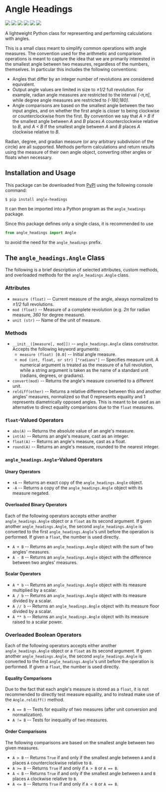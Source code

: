 # Angle Headings

<a href="https://pypi.org/project/angle-headings"><img src="https://img.shields.io/pypi/v/angle-headings?logo=pypi&logoColor=white"/></a> <a href="https://github.com/adam-rumpf/angle-headings"><img src="https://img.shields.io/github/v/release/adam-rumpf/angle-headings?logo=github"></a> <a href="https://pypi.org/project/angle-headings/#history"><img src="https://img.shields.io/pypi/status/angle-headings"/></a> <a href="https://www.python.org/"><img src="https://img.shields.io/pypi/pyversions/angle-headings?logo=python&logoColor=white"></a> <a href="https://github.com/adam-rumpf/angle-headings/blob/main/LICENSE"><img src="https://img.shields.io/github/license/adam-rumpf/angle-headings"/></a> <a href="https://github.com/adam-rumpf/angle-headings/commits/main"><img src="https://img.shields.io/maintenance/no/2021"/></a>

A lightweight Python class for representing and performing calculations with angles.

This is a small class meant to simplify common operations with angle measures. The convention used for the arithmetic and comparison operations is meant to capture the idea that we are primarily interested in the smallest angle between two measures, regardless of the numbers, themselves. In particular this includes the following conventions:

* Angles that differ by an integer number of revolutions are considered equivalent.
* Output angle values are limited in size to _±1/2_ full revolution. For example, radian angle measures are restricted to the interval _(-π,π]_, while degree angle measures are restricted to _(-180,180]_.
* Angle comparisons are based on the smallest angle between the two input angles, and on whether the first angle is closer to being clockwise or counterclockwise from the first. By convention we say that _A > B_ if the smallest angle between _A_ and _B_ places _A_ counterclockwise relative to _B_, and _A < B_ if the smallest angle between _A_ and _B_ places _A_ clockwise relative to _B_.

Radian, degree, and gradian measure (or any arbitrary subdivision of the circle) are all supported. Methods perform calculations and return results using the measure of their own angle object, converting other angles or floats when necessary.

## Installation and Usage

This package can be downloaded from [PyPI](https://pypi.org/project/angle-headings) using the following console command:
```
$ pip install angle-headings
```

It can then be imported into a Python program as the `angle_headings` package.

Since this package defines only a single class, it is recommended to use
```python
from angle_headings import Angle
```
to avoid the need for the `angle_headings` prefix.

## The `angle_headings.Angle` Class

The following is a brief description of selected attributes, custom methods, and overloaded methods for the `angle_headings.Angle` class.

### Attributes

* `measure (float)` -- Current measure of the angle, always normalized to _±1/2_ full revolutions.
* `mod (float)` -- Measure of a complete revolution (e.g. _2π_ for radian measure, _360_ for degree measure).
* `unit (str)` -- Name of the  unit of measure.

### Methods

* `__init__([measure[, mod]])` -- `angle_headings.Angle` class constructor. Accepts the following keyword arguments:
  * `measure (float) [0.0]` -- Initial angle measure.
  * `mod (int, float, or str) ["radians"]` -- Specifies measure unit. A numerical argument is treated as the measure of a full revolution, while a string argument is taken as the name of a standard unit (radians, degrees, or gradians).
* `convert(mod)` -- Returns the angle's measure converted to a different unit.
* `reldiff(other)` -- Returns a relative difference between this and another angles' measures, normalized so that 0 represents equality and 1 represents diametrically opposed angles. This is meant to be used as an alternative to direct equality comparisons due to the `float` measures.

### `float`-Valued Operators

* `abs(A)` -- Returns the absolute value of an angle's measure.
* `int(A)` -- Returns an angle's measure, cast as an integer.
* `float(A)` -- Returns an angle's measure, cast as a float.
* `round(A)` -- Returns an angle's measure, rounded to the nearest integer.

### `angle_headings.Angle`-Valued Operators

#### Unary Operators

* `+A` -- Returns an exact copy of the `angle_headings.Angle` object.
* `-A` -- Returns a copy of the `angle_headings.Angle` object with its measure negated.

#### Overloaded Binary Operators

Each of the following operators accepts either another `angle_headings.Angle` object or a `float` as its second argument. If given another `angle_headings.Angle`, the second `angle_headings.Angle` is converted to the first `angle_headings.Angle`'s unit before the operation is performed. If given a `float`, the number is used directly.
* `A + B` -- Returns an `angle_headings.Angle` object with the sum of two angles' measures.
* `A - B` -- Returns an `angle_headings.Angle` object with the difference between two angles' measures.

#### Scalar Operators

* `A * b` -- Returns an `angle_headings.Angle` object with its measure multiplied by a scalar.
* `A / b` -- Returns an `angle_headings.Angle` object with its measure divided by a scalar.
* `A // b` -- Returns an `angle_headings.Angle` object with its measure floor divided by a scalar.
* `A ** b` -- Returns an `angle_headings.Angle` object with its measure raised to a scalar power.

### Overloaded Boolean Operators

Each of the following operators accepts either another `angle_headings.Angle` object or a `float` as its second argument. If given another `angle_headings.Angle`, the second `angle_headings.Angle` is converted to the first `angle_headings.Angle`'s unit before the operation is performed. If given a `float`, the number is used directly.

#### Equality Comparisons

Due to the fact that each angle's measure is stored as a `float`, it is not recommended to directly test measure equality, and to instead make use of the `Angle.reldiff()` method.
* `A == B` -- Tests for equality of two measures (after unit conversion and normalization).
* `A != B` -- Tests for inequality of two measures.

#### Order Comparisons

The following comparisons are based on the smallest angle between two given measures.
* `A > B` -- Returns `True` if and only if the smallest angle between `A` and `B` places `A` counterclockwise relative to `B`.
* `A >= B` -- Returns `True` if and only if `A > B` or `A == B`.
* `A < B` -- Returns `True` if and only if the smallest angle between `A` and `B` places `A` clockwise relative to `B`.
* `A <= B` -- Returns `True` if and only if `A < B` or `A == B`.
